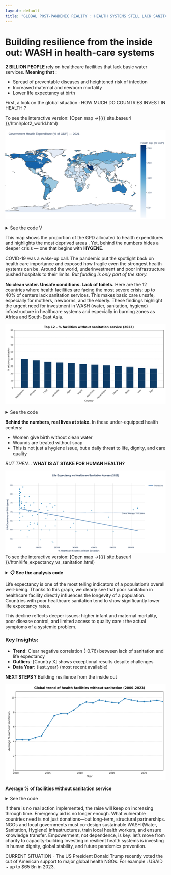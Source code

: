 ```yaml
---
layout: default
title: "GLOBAL POST-PANDEMIC REALITY : HEALTH SYSTEMS STILL LACK SANITATION"
---
```


# Building resilience from the inside out: WASH in health-care systems

**2 BILLION PEOPLE** rely on healthcare facilities that lack basic water services. **Meaning that** :
- Spread of preventable diseases and heightened risk of infection  
- Increased maternal and newborn mortality  
- Lower life expectancy at birth

First, a look on the global situation : 
HOW MUCH DO COUNTRIES INVEST IN HEALTH ?

To see the interactive version: [Open map →]({{ site.baseurl }}/html/plot2_world.html)


![Government Health Expenditure (% GDP) by country](img/plot2_world.png)


<details>
<summary>See the code V </summary>

```python
import pandas as pd
import plotly.express as px

he = pd.read_csv("89C6C79_ALL_LATEST.csv", sep=";", encoding="utf-8-sig", engine="python")
latest = he["DIM_TIME"].max()
df = he[he["DIM_TIME"] == latest]

fig = px.choropleth(
    df,
    locations="GEO_NAME_SHORT",
    locationmode="country names",
    color="RATE_PER_100_N",
    hover_name="GEO_NAME_SHORT",
    hover_data={"DIM_TIME": True},
    color_continuous_scale=px.colors.sequential.Blues,
    title="Government Health Expenditure (% of GDP) — " + str(latest),
    labels={
        "RATE_PER_100_N": "Health exp. (% GDP)",
        "DIM_TIME": "Year"
    },
    width=900,
    height=500
)

fig.update_traces(
    hovertemplate="In %{customdata[0]}, %{location} allocates %{z:.1f}% of its GDP to health expenditure."
)

fig.update_layout(
    margin=dict(l=0, r=0, t=50, b=0),
    title_x=0.02,
    geo=dict(showframe=False, showcoastlines=True),
    coloraxis_colorbar=dict(
        title="Health exp. (% GDP)",
        ticks="outside",
        tickformat=".1f"
    )
)

fig.show()
fig.write_image("docs/img/plot2_world.png", scale=3, width=900, height=500)
```
</details>

This map shows the proportion of the GPD allocated to health expenditures and highlights the most deprived areas . Yet, behind the numbers hides a deeper crisis — one that begins with **HYGENE**.

COVID-19 was a wake-up call.
The pandemic put the spotlight back on
health care importance and exposed how
fragile even the strongest health systems can be. Around the world, underinvestment and
poor infrastructure pushed hospitals to their
limits.
*But funding is only part of the story.*

**No clean water. Unsafe conditions. Lack of toilets.**
Here are the 12 countries where health facilities are facing the most severe crisis: up to 40% of centers lack sanitation services. This makes basic care unsafe, especially for mothers, newborns, and the elderly.
These findings highlight the urgent need for investment in WASH (water, sanitation, hygiene) infrastructure in healthcare systems and especially in burning zones as Africa and South-East Asia.

![Top 12 countries – Proportion of health care facilities with no sanitation service](img/top12_nosanitation.png)

<details>
<summary>See the code</summary>

```python
from plotnine import (
    ggplot, aes, geom_col,
    scale_y_continuous, theme_minimal,
    theme, element_text, labs
)
import pandas as pd

df = pd.read_csv('unicef_indicator_1(7).csv')
last_year = df['time_period'].max()
df_latest = (
    df[df['time_period']==last_year]
      .sort_values('obs_value', ascending=False)
      .head(12)
      .rename(columns={
         'geo_area_name':'country',
         'obs_value':'no_sanitation_pct'
      })
)
top12 = df_latest[['country','no_sanitation_pct']]

p = (
    ggplot(top12, aes(x='country', y='no_sanitation_pct'))
    + geom_col(fill='#0d3b66', width=0.6)
    + scale_y_continuous(expand=(0,0), breaks=range(0,81,10))
    + theme_minimal(base_size=12)
    + theme(
        figure_size=(12, 6),
        axis_text_x=element_text(rotation=45, hjust=1, size=10),
        axis_title_y=element_text(size=12),
        plot_title=element_text(size=14, weight='bold', margin={'b':12})
      )
    + labs(
        title=f"Top 12 countries – % without sanitation ({last_year})",
        x='Country',
        y='% without sanitation'
      )
)

output_path = 'top12_nosanitation.png'
p.save(f'docs/img/{output_path}', width=12, height=6, dpi=200)
```
</details>

**Behind the numbers, real lives at stake.** In these under-equipped health centers:
- Women give birth without clean water
- Wounds are treated without soap  
- This is not just a hygiene issue, but a daily threat to life, dignity, and care quality

*BUT THEN...*
**WHAT IS AT STAKE FOR HUMAN HEALTH?**

![Life Expectancy vs Healthcare Sanitation Access](img/ScatterPlotExpectancy.png)
To see the interactive version: [Open map →]({{ site.baseurl }}/html/life_expectancy_vs_sanitation.html)

<details>
<summary><strong>📋 See the analysis code</strong></summary>

```python
import pandas as pd
import plotly.express as px
import plotly.graph_objects as go
from sklearn.linear_model import LinearRegression
import numpy as np

# 1) Data Loading and Cleaning
san = pd.read_csv('/content/unicef_indicator_1(7).csv', sep=';', engine='python')
san.columns = [col.strip('\ufeff').strip() for col in san.columns]

san = san[san['indicator'].str.contains('Proportion of health care facilities', na=False)]
san = san[san['sex'] == 'Total']
san['year'] = pd.to_numeric(san['time_period'], errors='coerce')
san['no_san_pct'] = pd.to_numeric(san['obs_value'], errors='coerce')
san = san.dropna(subset=['year', 'no_san_pct'])

meta = pd.read_csv('/content/unicef_metadata.csv', sep=';', engine='python')
meta = meta.rename(columns={'Life expectancy at birth, total (years)': 'life_exp'})
meta['year'] = pd.to_numeric(meta['year'], errors='coerce')
meta['life_exp'] = pd.to_numeric(meta['life_exp'], errors='coerce')
meta = meta.dropna(subset=['year', 'life_exp'])

# 2) Find most recent common year
common_years = sorted(list(set(san['year']).intersection(set(meta['year']))))
if not common_years:
    raise ValueError("No common years found between datasets")

last_year = max(common_years)
san_latest = san[san['year'] == last_year][['country', 'no_san_pct']]
meta_latest = meta[meta['year'] == last_year][['country', 'life_exp']]

# 3) Data Merging
san_latest['country'] = san_latest['country'].str.strip().str.upper()
meta_latest['country'] = meta_latest['country'].str.strip().str.upper()
df_scatter = pd.merge(san_latest, meta_latest, on='country', how='inner')

if df_scatter.empty:
    raise ValueError("No country matches found")

# 4) Create blue color gradient (darker blue = higher life expectancy)
df_scatter['color_intensity'] = (df_scatter['life_exp'] - df_scatter['life_exp'].min()) / (df_scatter['life_exp'].max() - df_scatter['life_exp'].min())
colorscale = [[0, '#a6cee3'], [1, '#1f78b4']]  # Light to dark blue gradient

# 5) Calculate regression line
X = df_scatter['no_san_pct'].values.reshape(-1, 1)
y = df_scatter['life_exp'].values
model = LinearRegression().fit(X, y)
trend_line = model.predict(X)

# 6) Create interactive visualization
fig = px.scatter(
    df_scatter,
    x='no_san_pct',
    y='life_exp',
    color='color_intensity',
    color_continuous_scale=colorscale,
    hover_name='country',
    hover_data={
        'no_san_pct': ':.1f%',
        'life_exp': ':.1f years',
        'color_intensity': False
    },
    labels={
        'no_san_pct': '% Healthcare Facilities Without Sanitation',
        'life_exp': 'Life Expectancy at Birth (years)',
    },
    title=f'Life Expectancy vs Healthcare Sanitation Access ({last_year})'
)

# Add trend line
fig.add_trace(
    go.Scatter(
        x=df_scatter['no_san_pct'],
        y=trend_line,
        mode='lines',
        name='Trend Line',
        line=dict(color='#08519c', width=2),  # Dark blue trend line
        hoverinfo='skip'
    )
)

# Add average line (now in dark blue instead of green)
mean_life_exp = df_scatter['life_exp'].mean()
fig.add_hline(
    y=mean_life_exp,
    line_dash="dot",
    annotation_text=f"Global Average: {mean_life_exp:.1f} years",
    annotation_position="bottom right",
    line_color="#08519c",  # Dark blue average line
    annotation_font_size=12
)

# Customize layout
fig.update_layout(
    coloraxis_showscale=False,
    plot_bgcolor='white',
    paper_bgcolor='white',
    font=dict(family="Arial", size=12),
    hoverlabel=dict(
        bgcolor="white",
        font_size=12,
        font_family="Arial"
    ),
    title={
        'text': f"<b>Life Expectancy vs Healthcare Sanitation Access ({last_year})</b>",
        'y':0.95,
        'x':0.5,
        'xanchor': 'center',
        'yanchor': 'top',
        'font': {'size': 16}
    },
    margin=dict(l=20, r=20, t=80, b=20)
)

# Axis formatting
fig.update_xaxes(
    title_standoff=10,
    tickformat=".0%",
    showgrid=True, 
    gridwidth=0.5, 
    gridcolor='LightGrey'
)

fig.update_yaxes(
    title_standoff=10,
    showgrid=True, 
    gridwidth=0.5, 
    gridcolor='LightGrey'
)

# Display
fig.show()

# Save as interactive HTML
output_path = '/content/life_expectancy_vs_sanitation.html'
fig.write_html(output_path)
print(f"\nInteractive visualization saved to: {output_path}")
print(f"To share this visualization: [Open interactive chart →](/content/life_expectancy_vs_sanitation.html)")
```
</details>



Life expectancy is one of the most telling indicators of a population’s overall well-being. Thanks to this graph, we clearly see that poor sanitation in healthcare facility directly influences the longevity of a population.
Countries with poor healthcare sanitation tend to show significantly lower life expectancy rates.

This decline reflects deeper issues: higher infant and maternal mortality, poor disease control, and limited access to quality care : the actual symptoms of a systemic problem.

### Key Insights:
- **Trend**: Clear negative correlation (-0.76) between lack of sanitation and life expectancy
- **Outliers**: [Country X] shows exceptional results despite challenges
- **Data Year**: {last_year} (most recent available)


**NEXT STEPS ?** Building resilience from the inside out

![Global sanitation coverage trend (2000–2023)](img/global_sanitation_trend.png)

**Average % of facilities without sanitation service**  

<details>
<summary>See the code</summary>

```python
import pandas as pd
import matplotlib.pyplot as plt

df = pd.read_csv('/content/unicef_indicator_1(7).csv', sep=';')

mask = (
    df['indicator'].str.contains('no sanitation', case=False, na=False)
    & (df['sex'] == 'Total')
)
sub = df.loc[mask, ['time_period', 'obs_value']].copy()

sub['year'] = pd.to_numeric(sub['time_period'], errors='coerce')
trend = (
    sub.dropna(subset=['year'])
       .groupby('year')['obs_value']
       .mean()
       .reset_index()
       .sort_values('year')
)

fig, ax = plt.subplots(figsize=(10, 6))
ax.plot(trend['year'], trend['obs_value'], marker='o', linewidth=2, label='% global without sanitation')
ax.set_xlim(2000, trend['year'].max())
ax.set_ylim(0, trend['obs_value'].max() * 1.1)
ax.set_title("Global trend of health facilities without sanitation (2000–2023)", 
             fontsize=14, fontweight='bold', pad=12)
ax.set_xlabel("Year", fontsize=12)
ax.set_ylabel("Average % without sanitation", fontsize=12)
ax.grid(axis='y', linestyle='--', alpha=0.5)
plt.tight_layout()
plt.show()
```
</details>

If there is no real action implemented, the raise will keep on increasing through time.
Emergency aid is no longer enough. What vulnerable countries need is not just donations—but long-term, structural
partnerships.
NGOs and local governments must co-design sustainable WASH (Water, Sanitation, Hygiene) infrastructures, train
local health workers, and ensure knowledge transfer.
Empowerment, not dependence, is key: let’s move from charity to capacity-building.Investing in resilient health systems is investing in human dignity, global stability, and future pandemics prevention.


CURRENT SITUATION - The US President Donald Trump recently voted the cut of American support to major global health NGOs.
For example : USAID ~ up to $65 Bn in 2023.


